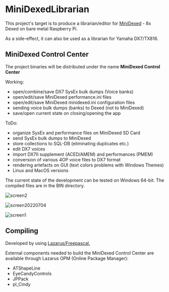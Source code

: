 # MiniDexedLibrarian
This project's target is to produce a librarian/editor for [MiniDexed](https://github.com/probonopd/MiniDexed) - 8x Dexed on bare metal Raspberry Pi.

As a side-effect, it can also be used as a librarian for Yamaha DX7/TX816.

## MiniDexed Control Center
The project binaries will be distributed under the name **MiniDexed Control Center**

Working:
- open/combine/save DX7 SysEx bulk dumps (Voice banks)
- open/edit/save MiniDexed performance.ini files
- open/edit/save MiniDexed minidexed.ini configuration files
- sending voice bulk dumps (banks) to Dexed (not to MiniDexed)
- save/open current state on closing/opening the app

ToDo:
- organize SysEx and performance files on MiniDexed SD Card
- send SysEx bulk dumps to MiniDexed
- store collections to SQL-DB (eliminating duplicates etc.)
- edit DX7 voices
- import DX7II supplement (ACED/AMEM) and performances (PMEM)
- conversion of various 4OP voice files to DX7 format
- rendering artefacts on GUI (text colors problems with Windows Themes)
- Linux and MacOS versions

The current state of the development can be tested on Windows 64-bit. The compiled files are in the BIN directory.

![screen2](https://user-images.githubusercontent.com/68187526/178163001-3e88828b-6c6c-42ed-a54d-ce3d169eb028.jpg)

![screen20220704](https://user-images.githubusercontent.com/68187526/177214738-78d8b019-6be4-42a1-8a22-6bbe6c2276cc.png)

![screen1](https://user-images.githubusercontent.com/68187526/178163010-8108f7ed-37da-4dff-be30-7b929a1eb6e7.jpg)

## Compiling
Developed by using [Lazarus/Freepascal.](https://www.lazarus-ide.org/)

External components needed to build the MiniDexed Control Center are available through Lazarus OPM (Online Package Manager):
- ATShapeLine
- EyeCandyControls
- JPPack
- pl_Cindy

